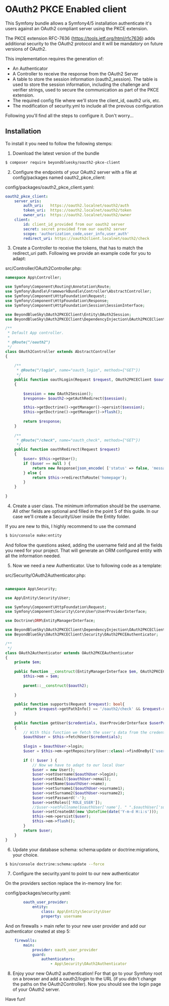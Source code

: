 OAuth2 PKCE Enabled client
===========================

This Symfony bundle allows a Symfony4/5 installation authenticate it's users against an OAuth2 compliant server using the PKCE extension.

The PKCE extension RFC-7636 (https://tools.ietf.org/html/rfc7636) adds additional security to the OAuth2 protocol and it will be mandatory on future versions of OAuth2.

This implementation requires the generation of: 
- An Authenticator
- A Controller to receive the response from the OAuth2 Server
- A table to store the session information (oauth2_session). The table is used to store the session information, including the challenge and verifier strings, used to secure the communication as part
of the PKCE extension. 
- The required config file where we'll store the client_id, oauth2 uris, etc.
- The modification of security.yml to include all the previous configuration

Following you'll find all the steps to configure it. Don't worry...


Installation
-------------

To install it you need to follow the following stemps:

1. Download the latest version of the bundle

```bash
$ composer require beyondbluesky/oauth2-pkce-client 
```
2. Configure the endpoints of your OAuth2 server with a file at config/packages named oauth2_pkce_client:

config/packages/oauth2_pkce_client.yaml:
```yaml
oauth2_pkce_client:
    server_uris:
        auth_uri:   https://oauth2.localnet/oauth2/auth
        token_uri:  https://oauth2.localnet/oauth2/token
        owner_uri:  https://oauth2.localnet/oauth2/owner
    client:
        id: client_id_provided from our oauth2 server
        secret: secret provided from our oauth2 server
        scope: 'authorization_code,user_info,user_auth'
        redirect_uri: https://oauth2client.localnet/oauth2/check
```

3. Create a Controller to receive the tokens, that has to match the redirect_uri path. Following we provide an example code for you to adapt:

src/Controller/OAuth2Controller.php:
```php
namespace App\Controller;

use Symfony\Component\Routing\Annotation\Route;
use Symfony\Bundle\FrameworkBundle\Controller\AbstractController;
use Symfony\Component\HttpFoundation\Request;
use Symfony\Component\HttpFoundation\Response;
use Symfony\Component\HttpFoundation\Session\SessionInterface;

use BeyondBlueSky\OAuth2PKCEClient\Entity\OAuth2Session;
use BeyondBlueSky\OAuth2PKCEClient\DependencyInjection\OAuth2PKCEClientExtension as OAuth2PKCEClient;

/**
 * Default App controller.
 *
 * @Route("/oauth2")
 */
class OAuth2Controller extends AbstractController
{
    
    /**
     * @Route("/login", name="oauth_login", methods={"GET"})
     */ 
    public function oauthLogin(Request $request, OAuth2PKCEClient $oauth2)
    {
        
        $session = new OAuth2Session();
        $response= $oauth2->getAuthRedirect($session);

        $this->getDoctrine()->getManager()->persist($session);
        $this->getDoctrine()->getManager()->flush();
        
        return $response;
    }
    
    /**
     * @Route("/check", name="oauth_check", methods={"GET"})
     */ 
    public function oauthRedirect(Request $request)
    {
        $user= $this->getUser();
        if ($user == null ) {
            return new Response(json_encode( ['status' => false, 'message' => "User not found!"] ) );
        } else {
            return $this->redirectToRoute('homepage');
        }
    }
    
}
```

4. Create a user class. The minimum information should be the username. All other 
fields are optional and filled in the point 5 of this guide. In our case we'll create a Security\User inside the Entity folder.

If you are new to this, I highly recommend to use the command 

```bash
$ bin/console make:entity
```

And follow the questions asked, adding the username field and all the fields you need for your project. 
That will generate an ORM configured entity with all the information needed.

5. Now we need a new Authenticator. Use to following code as a template:

src/Security/OAuth2Authenticator.php:
```php

namespace App\Security;

use App\Entity\Security\User;

use Symfony\Component\HttpFoundation\Request;
use Symfony\Component\Security\Core\User\UserProviderInterface;

use Doctrine\ORM\EntityManagerInterface;

use BeyondBlueSky\OAuth2PKCEClient\DependencyInjection\OAuth2PKCEClientExtension as OAuth2PKCEClient;
use BeyondBlueSky\OAuth2PKCEClient\Security\OAuth2PKCEAuthenticator;

/**
 */
class OAuth2Authenticator extends OAuth2PKCEAuthenticator
{
    private $em;
    
    public function __construct(EntityManagerInterface $em, OAuth2PKCEClient $oauth2 ) {
        $this->em = $em;
        
        parent::__construct($oauth2);
        
    }
    
    public function supports(Request $request): bool{
        return $request->getPathInfo() == '/oauth2/check' && $request->isMethod('GET');
    }
    
    public function getUser($credentials, UserProviderInterface $userProvider)
    {
        // With this function we fetch the user's data from the credentials
        $oauthUser = $this->fetchUser($credentials);
    
        $login = $oauthUser->login;
        $user = $this->em->getRepository(User::class)->findOneBy(['username' => $login]);
            
        if (! $user ) {
            // Now we have to adapt to our local User 
            $user = new User();
            $user->setUsername($oauthUser->login);
            $user->setEmail($oauthUser->email);
            $user->setName($oauthUser->name);
            $user->setSurname1($oauthUser->surname1);
            $user->setSurname2($oauthUser->surname2);
            $user->setPassword('-');
            $user->setRoles(['ROLE_USER']);
            //$user->setFullname($oauthUser['name']. " ".$oauthUser['surname1']. " ".$oauthUser['surname2']);
            $user->setCreatedAt(new \DateTime(date('Y-m-d H:i:s')));
            $this->em->persist($user);
            $this->em->flush();
        }
        return $user;   
    }   
}
```

6. Update your database schema: schema:update or doctrine:migrations, your choice.

```sh
$ bin/console doctrine:schema:update --force
```

7. Configure the security.yaml to point to our new authenticator

On the providers section replace the in-memory line for:

config/packages/security.yaml:
```yaml
        oauth_user_provider:
            entity:
                class: App\Entity\Security\User
                property: username
```
And on firewalls > main refer to your new user provider and add our authenticator created at step 5:
```yaml
    firewalls:
        main:
            provider: oauth_user_provider
            guard:
                authenticators:
                    - App\Security\OAuth2Authenticator
```

8. Enjoy your new OAuth2 authentication! For that go to your Symfony root on a browser and add a oauth2/login to the URL (if you didn't change the
paths on the OAuth2Controller). Now you should see the login page of your OAuth2 server.

Have fun!